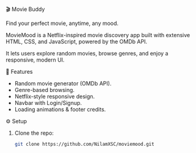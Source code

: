 🎬 Movie Buddy 

Find your perfect movie, anytime, any mood.

MovieMood is a Netflix-inspired movie discovery app built with extensive HTML, CSS, and JavaScript, powered by the OMDb API. 
 
It lets users explore random movies, browse genres, and enjoy a responsive, modern UI.

🚀 Features
- Random movie generator (OMDb API).
- Genre-based browsing.
- Netflix-style responsive design.
- Navbar with Login/Signup.  
- Loading animations & footer credits.

⚙️ Setup
1. Clone the repo:
   ```bash
   git clone https://github.com/NilamXSC/moviemood.git
